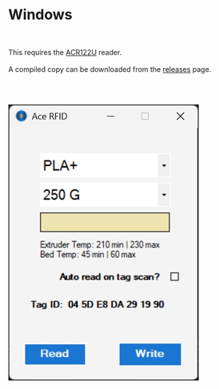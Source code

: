 # Windows
<br>

This requires the <a href=https://www.acs.com.hk/en/products/3/acr122u-usb-nfc-reader/>ACR122U</a> reader.
<br><br>
A compiled copy can be downloaded from the <a href=https://github.com/DnG-Crafts/ACE-RFID/releases>releases</a> page.

<br><br>

<img src=https://github.com/DnG-Crafts/ACE-RFID/blob/main/Windows/winapp.jpg>
